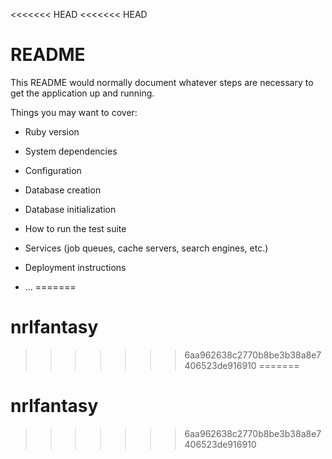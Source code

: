 <<<<<<< HEAD
<<<<<<< HEAD
# README

This README would normally document whatever steps are necessary to get the
application up and running.

Things you may want to cover:

* Ruby version

* System dependencies

* Configuration

* Database creation

* Database initialization

* How to run the test suite

* Services (job queues, cache servers, search engines, etc.)

* Deployment instructions

* ...
=======
# nrlfantasy
>>>>>>> 6aa962638c2770b8be3b38a8e7406523de916910
=======
# nrlfantasy
>>>>>>> 6aa962638c2770b8be3b38a8e7406523de916910
